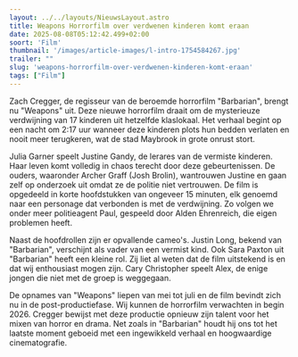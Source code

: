 ```yaml
---
layout: ../../layouts/NieuwsLayout.astro
title: Weapons Horrorfilm over verdwenen kinderen komt eraan
date: 2025-08-08T05:12:42.499+02:00
soort: 'Film'
thumbnail: '/images/article-images/l-intro-1754584267.jpg'
trailer: ""
slug: 'weapons-horrorfilm-over-verdwenen-kinderen-komt-eraan'
tags: ["Film"]
---
```


Zach Cregger, de regisseur van de beroemde horrorfilm "Barbarian", brengt nu
"Weapons" uit. Deze nieuwe horrorfilm draait om de mysterieuze verdwijning van
17 kinderen uit hetzelfde klaslokaal. Het verhaal begint op een nacht om 2:17
uur wanneer deze kinderen plots hun bedden verlaten en nooit meer terugkeren,
wat de stad Maybrook in grote onrust stort.

Julia Garner speelt Justine Gandy, de lerares van de vermiste kinderen. Haar
leven komt volledig in chaos terecht door deze gebeurtenissen. De ouders,
waaronder Archer Graff (Josh Brolin), wantrouwen Justine en gaan zelf op
onderzoek uit omdat ze de politie niet vertrouwen. De film is opgedeeld in korte
hoofdstukken van ongeveer 15 minuten, elk genoemd naar een personage dat
verbonden is met de verdwijning. Zo volgen we onder meer politieagent Paul,
gespeeld door Alden Ehrenreich, die eigen problemen heeft.

Naast de hoofdrollen zijn er opvallende cameo's. Justin Long, bekend van
"Barbarian", verschijnt als vader van een vermist kind. Ook Sara Paxton uit
"Barbarian" heeft een kleine rol. Zij liet al weten dat de film uitstekend is en
dat wij enthousiast mogen zijn. Cary Christopher speelt Alex, de enige jongen
die niet met de groep is weggegaan.

De opnames van "Weapons" liepen van mei tot juli en de film bevindt zich nu in
de post-productiefase. Wij kunnen de horrorfilm verwachten in begin 2026.
Cregger bewijst met deze productie opnieuw zijn talent voor het mixen van horror
en drama. Net zoals in "Barbarian" houdt hij ons tot het laatste moment geboeid
met een ingewikkeld verhaal en hoogwaardige cinematografie.